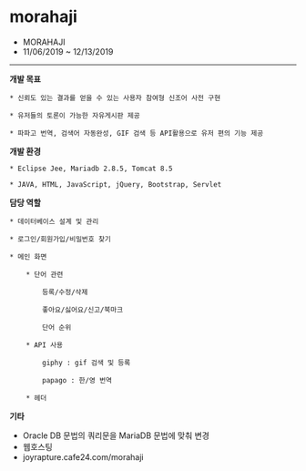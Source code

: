 # morahaji
* MORAHAJI
* 11/06/2019 ~ 12/13/2019
----
**개발 목표**

    * 신뢰도 있는 결과를 얻을 수 있는 사용자 참여형 신조어 사전 구현

    * 유저들의 토론이 가능한 자유게시판 제공

    * 파파고 번역, 검색어 자동완성, GIF 검색 등 API활용으로 유저 편의 기능 제공

**개발 환경**

    * Eclipse Jee, Mariadb 2.8.5, Tomcat 8.5
    
    * JAVA, HTML, JavaScript, jQuery, Bootstrap, Servlet
    
**담당 역할**

    * 데이터베이스 설계 및 관리

    * 로그인/회원가입/비밀번호 찾기

    * 메인 화면

        * 단어 관련

            등록/수정/삭제

            좋아요/싫어요/신고/북마크

            단어 순위

        * API 사용

            giphy : gif 검색 및 등록

            papago : 한/영 번역

        * 헤더
        
**기타**
   * Oracle DB 문법의 쿼리문을 MariaDB 문법에 맞춰 변경
   * 웹호스팅
   * joyrapture.cafe24.com/morahaji

